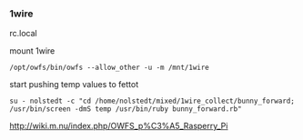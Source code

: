 ### 1wire

rc.local

mount 1wire

```/opt/owfs/bin/owfs --allow_other -u -m /mnt/1wire```

start pushing temp values to fettot

```su - nolstedt -c "cd /home/nolstedt/mixed/1wire_collect/bunny_forward; /usr/bin/screen -dmS temp /usr/bin/ruby bunny_forward.rb"```

http://wiki.m.nu/index.php/OWFS_p%C3%A5_Rasperry_Pi
